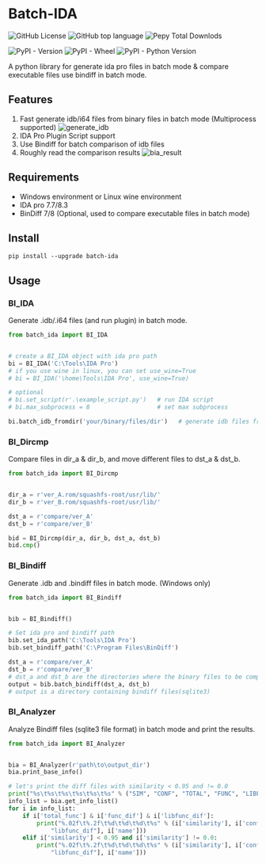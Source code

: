 # Batch-IDA

![GitHub License](https://img.shields.io/github/license/chnzzh/batch-ida)
![GitHub top language](https://img.shields.io/github/languages/top/chnzzh/batch-ida)
![Pepy Total Downlods](https://img.shields.io/pepy/dt/batch-ida)

![PyPI - Version](https://img.shields.io/pypi/v/batch-ida)
![PyPI - Wheel](https://img.shields.io/pypi/wheel/batch-ida)
![PyPI - Python Version](https://img.shields.io/pypi/pyversions/batch-ida)




A python library for generate ida pro files in batch mode & compare executable files use bindiff in batch mode.


## Features

1. Fast generate idb/i64 files from binary files in batch mode (Multiprocess supported)
    ![generate_idb](images/generate_idb.gif)
2. IDA Pro Plugin Script support
3. Use Bindiff for batch comparison of idb files
4. Roughly read the comparison results
   ![bia_result](images/bia_result.png)

## Requirements

+ Windows environment or Linux wine environment
+ IDA pro 7.7/8.3
+ BinDiff 7/8 (Optional, used to compare executable files in batch mode)

## Install

```
pip install --upgrade batch-ida
```

## Usage

### BI_IDA

Generate .idb/.i64 files (and run plugin) in batch mode.

```python
from batch_ida import BI_IDA


# create a BI_IDA object with ida pro path
bi = BI_IDA('C:\Tools\IDA Pro')
# if you use wine in linux, you can set use_wine=True
# bi = BI_IDA('\home\Tools\IDA Pro', use_wine=True)

# optional
# bi.set_script(r'.\example_script.py')   # run IDA script
# bi.max_subprocess = 8                   # set max subprocess

bi.batch_idb_fromdir('your/binary/files/dir')   # generate idb files from binary files
```


### BI_Dircmp

Compare files in dir_a & dir_b, and move different files to dst_a & dst_b.

```python
from batch_ida import BI_Dircmp


dir_a = r'ver_A.rom/squashfs-root/usr/lib/'
dir_b = r'ver_B.rom/squashfs-root/usr/lib/'

dst_a = r'compare/ver_A'
dst_b = r'compare/ver_B'

bid = BI_Dircmp(dir_a, dir_b, dst_a, dst_b)
bid.cmp()
```

### BI_Bindiff

Generate .idb and .bindiff files in batch mode. (Windows only)

```python
from batch_ida import BI_Bindiff


bib = BI_Bindiff()

# Set ida pro and bindiff path
bib.set_ida_path('C:\Tools\IDA Pro')
bib.set_bindiff_path('C:\Program Files\BinDiff')

dst_a = r'compare/ver_A'
dst_b = r'compare/ver_B'
# dst_a and dst_b are the directories where the binary files to be compared are located
output = bib.batch_bindiff(dst_a, dst_b)
# output is a directory containing bindiff files(sqlite3)
```

### BI_Analyzer

Analyze Bindiff files (sqlite3 file format) in batch mode and print the results.

```python
from batch_ida import BI_Analyzer


bia = BI_Analyzer(r'path\to\output_dir')
bia.print_base_info()

# let's print the diff files with similarity < 0.95 and != 0.0
print("%s\t%s\t%s\t%s\t%s\t%s" % ("SIM", "CONF", "TOTAL", "FUNC", "LIBFUNC", "NAME"))
info_list = bia.get_info_list()
for i in info_list:
    if i['total_func'] & i['func_dif'] & i['libfunc_dif']:
        print("%.02f\t%.2f\t%d\t%d\t%d\t%s" % (i['similarity'], i['confidence'], i['total_func'], i['func_dif'], i[
            "libfunc_dif"], i['name']))
    elif i['similarity'] < 0.95 and i['similarity'] != 0.0:
        print("%.02f\t%.2f\t%d\t%d\t%d\t%s" % (i['similarity'], i['confidence'], i['total_func'], i['func_dif'], i[
            "libfunc_dif"], i['name']))
```
